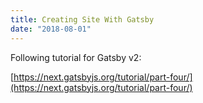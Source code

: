```yaml
---
title: Creating Site With Gatsby
date: "2018-08-01"
---
```


Following tutorial for Gatsby v2:

[https://next.gatsbyjs.org/tutorial/part-four/](https://next.gatsbyjs.org/tutorial/part-four/)
